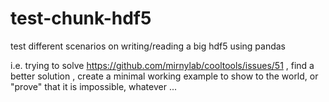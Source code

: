 # test-chunk-hdf5
test different scenarios on writing/reading a big hdf5 using pandas

i.e. trying to solve https://github.com/mirnylab/cooltools/issues/51 , find a better solution , create a minimal working example to show to the world, or "prove" that it is impossible, whatever ...
